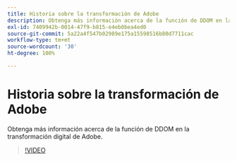 ```yaml
---
title: Historia sobre la transformación de Adobe
description: Obtenga más información acerca de la función de DDOM en la transformación digital de Adobe.
exl-id: 7409942b-0014-47f9-b815-e4eb0bea4ed0
source-git-commit: 5a22a4f547b02989e175a15598516b80d7711cac
workflow-type: tm+mt
source-wordcount: '30'
ht-degree: 100%

---
```


# Historia sobre la transformación de Adobe

Obtenga más información acerca de la función de DDOM en la transformación digital de Adobe.

>[!VIDEO](https://video.tv.adobe.com/v/41691)
